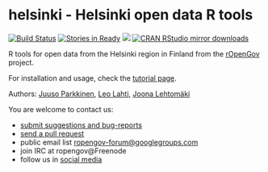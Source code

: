 helsinki - Helsinki open data R tools
========


[![Build Status](https://api.travis-ci.org/rOpenGov/helsinki.png)](https://travis-ci.org/rOpenGov/helsinki)
[![Stories in Ready](https://badge.waffle.io/ropengov/helsinki.png?label=Ready)](http://waffle.io/ropengov/helsinki)
[![](http://www.r-pkg.org/badges/version/helsinki)](http://www.r-pkg.org/pkg/helsinki)
[![CRAN RStudio mirror downloads](http://cranlogs.r-pkg.org/badges/helsinki)](http://www.r-pkg.org/pkg/helsinki)

R tools for open data from the Helsinki region in Finland from the [rOpenGov](http://ropengov.github.io) project.   

For installation and usage, check the [tutorial page](https://github.com/rOpenGov/helsinki/blob/master/vignettes/helsinki_tutorial.md). 

Authors: [Juuso Parkkinen](https://github.com/ouzor),  [Leo Lahti](https://github.com/antagomir), [Joona Lehtomäki](https://github.com/jlehtoma)
  
You are welcome to contact us:

* [submit suggestions and bug-reports](https://github.com/ropengov/helsinki/issues)
* [send a pull request](https://github.com/ropengov/helsinki/)
* public email list ropengov-forum@googlegroups.com
* join IRC at ropengov@Freenode
* follow us in [social media](http://ropengov.github.io/contribute/)  
  
